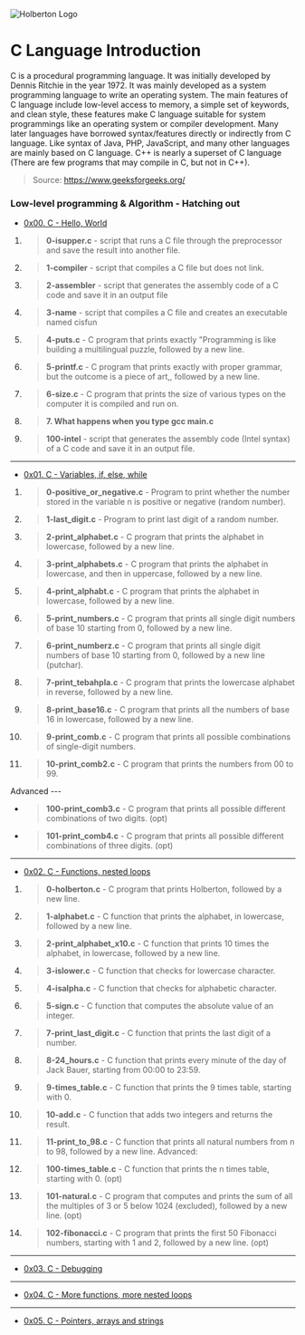 ![Holberton Logo](https://www.exponcapital.com/wp-content/uploads/2017/10/holberton-1.png)

# C Language Introduction

C is a procedural programming language. It was initially developed by Dennis Ritchie in the year 1972. It was mainly developed as a system programming language to write an operating system. The main features of C language include low-level access to memory, a simple set of keywords, and clean style, these features make C language suitable for system programmings like an operating system or compiler development.
Many later languages have borrowed syntax/features directly or indirectly from C language. Like syntax of Java, PHP, JavaScript, and many other languages are mainly based on C language. C++ is nearly a superset of C language (There are few programs that may compile in C, but not in C++). 
> Source: https://www.geeksforgeeks.org/

### Low-level programming & Algorithm - Hatching out

* [0x00. C - Hello, World](https://github.com/ezedksl/holbertonschool-low_level_programming/tree/master/0x00-hello_world)
1. > **0-isupper.c** - script that runs a C file through the preprocessor and save the result into another file.
1. > **1-compiler** - script that compiles a C file but does not link.
1. > **2-assembler** - script that generates the assembly code of a C code and save it in an output file
1. > **3-name** - script that compiles a C file and creates an executable named cisfun
1. > **4-puts.c** - C program that prints exactly "Programming is like building a multilingual puzzle, followed by a new line.
1. > **5-printf.c** - C program that prints exactly with proper grammar, but the outcome is a piece of art,, followed by a new line.
1. > **6-size.c** - C program that prints the size of various types on the computer it is compiled and run on.
1. > **7. What happens when you type gcc main.c**
1. > **100-intel** - script that generates the assembly code (Intel syntax) of a C code and save it in an output file.
---
* [0x01. C - Variables, if, else, while](https://github.com/ezedksl/holbertonschool-low_level_programming/tree/master/0x01-variables_if_else_while)
1. > **0-positive_or_negative.c** - Program to print whether the number stored in the variable n is positive or negative (random number).
1. > **1-last_digit.c** - Program to print last digit of a random number.
1. > **2-print_alphabet.c** - C program that prints the alphabet in lowercase, followed by a new line.
1. > **3-print_alphabets.c** - C program that prints the alphabet in lowercase, and then in uppercase, followed by a new line.
1. > **4-print_alphabt.c** - C program that prints the alphabet in lowercase, followed by a new line.
1. > **5-print_numbers.c** - C program that prints all single digit numbers of base 10 starting from 0, followed by a new line.
1. > **6-print_numberz.c** - C program that prints all single digit numbers of base 10 starting from 0, followed by a new line (putchar).
1. > **7-print_tebahpla.c** - C program that prints the lowercase alphabet in reverse, followed by a new line.
1. > **8-print_base16.c** - C program that prints all the numbers of base 16 in lowercase, followed by a new line.
1. > **9-print_comb.c** - C program that prints all possible combinations of single-digit numbers.
1. > **10-print_comb2.c** - C program that prints the numbers from 00 to 99.

Advanced ---
* > **100-print_comb3.c** - C program that prints all possible different combinations of two digits. (opt)
* > **101-print_comb4.c** - C program that prints all possible different combinations of three digits. (opt)
---
* [0x02. C - Functions, nested loops](https://github.com/ezedksl/holbertonschool-low_level_programming/tree/master/0x00-hello_world)
1. > **0-holberton.c** - C program that prints Holberton, followed by a new line.
1. > **1-alphabet.c** - C function that prints the alphabet, in lowercase, followed by a new line.
1. > **2-print_alphabet_x10.c** - C function that prints 10 times the alphabet, in lowercase, followed by a new line.
1. > **3-islower.c** - C function that checks for lowercase character.
1. > **4-isalpha.c** - C function that checks for alphabetic character.
1. > **5-sign.c** - C function that computes the absolute value of an integer.
1. > **7-print_last_digit.c** - C function that prints the last digit of a number.
1. > **8-24_hours.c** - C function that prints every minute of the day of Jack Bauer, starting from 00:00 to 23:59.
1. > **9-times_table.c** - C function that prints the 9 times table, starting with 0.
1. > **10-add.c** - C function that adds two integers and returns the result.
1. > **11-print_to_98.c** - C function that prints all natural numbers from n to 98, followed by a new line.
Advanced:
1. > **100-times_table.c** - C function that prints the n times table, starting with 0. (opt)
1. > **101-natural.c** - C program that computes and prints the sum of all the multiples of 3 or 5 below 1024 (excluded), followed by a new line. (opt)
1. > **102-fibonacci.c** - C program that prints the first 50 Fibonacci numbers, starting with 1 and 2, followed by a new line. (opt)
---
* [0x03. C - Debugging](https://github.com/ezedksl/holbertonschool-low_level_programming/tree/master/0x00-hello_world)
---
* [0x04. C - More functions, more nested loops](https://github.com/ezedksl/holbertonschool-low_level_programming/tree/master/0x04-more_functions_nested_loops)
---
* [0x05. C - Pointers, arrays and strings](https://github.com/ezedksl/holbertonschool-low_level_programming/tree/master/0x00-hello_world)

